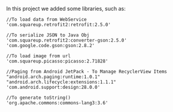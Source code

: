 In this project we added some libraries, such as:

	//To load data from WebService
    'com.squareup.retrofit2:retrofit:2.5.0'
    
	//To serialize JSON to Java Obj
    'com.squareup.retrofit2:converter-gson:2.5.0'
    'com.google.code.gson:gson:2.8.2'
	
	//To load image from url
    'com.squareup.picasso:picasso:2.71828'
    
	//Paging from Android JetPack - To Manage RecyclerView Items
    "android.arch.paging:runtime:1.0.1"
    "android.arch.lifecycle:extensions:1.1.1"
    'com.android.support:design:28.0.0'
	
	//To generate toString() 
	'org.apache.commons:commons-lang3:3.6'
